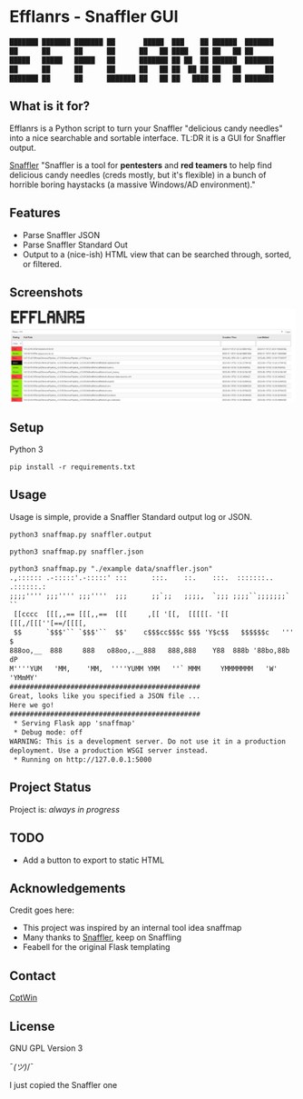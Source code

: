 # Efflanrs - Snaffler GUI
```
███████ ███████ ███████ ██       █████  ███    ██ ██████  ███████
██      ██      ██      ██      ██   ██ ████   ██ ██   ██ ██
█████   █████   █████   ██      ███████ ██ ██  ██ ██████  ███████
██      ██      ██      ██      ██   ██ ██  ██ ██ ██   ██      ██
███████ ██      ██      ███████ ██   ██ ██   ████ ██   ██ ███████
```

## What is it for?

Efflanrs is a Python script to turn your Snaffler "delicious candy needles" into a nice searchable and sortable interface.
TL:DR it is a GUI for Snaffler output.

[Snaffler](https://github.com/SnaffCon/Snaffler)
"Snaffler is a tool for **pentesters** and **red teamers** to help find delicious candy needles (creds mostly, but it's flexible) in a bunch of horrible boring haystacks (a massive Windows/AD environment)."

## Features
- Parse Snaffler JSON
- Parse Snaffler Standard Out
- Output to a (nice-ish) HTML view that can be searched through, sorted, or filtered.


## Screenshots
![Example Efflanrs screenshot](./EfflanrsExampleScreenshot.png)

## Setup

Python 3
```
pip install -r requirements.txt
```

## Usage

Usage is simple, provide a Snaffler Standard output log or JSON.

```
python3 snaffmap.py snaffler.output
```

```
python3 snaffmap.py snaffler.json
```

```
python3 snaffmap.py "./example data/snaffler.json"
.,:::::: .-:::::'.-:::::' :::      :::.    ::.    :::.  :::::::.. .::::::.:
;;;;'''' ;;;'''' ;;;''''  ;;;      ;;`;;   ;;;;,  `;;; ;;;;``;;;;;;;`    ``
 [[cccc  [[[,,== [[[,,==  [[[     ,[[ '[[,  [[[[[. '[[  [[[,/[[[''[==/[[[[,
 $$      `$$$'`` `$$$'``  $$'    c$$$cc$$$c $$$ 'Y$c$$   $$$$$$c   '''    $
888oo,__  888     888   o88oo,.__888   888,888    Y88  888b '88bo,88b    dP
M''''YUM   'MM,    'MM,  ''''YUMM YMM   ''` MMM     YMMMMMMM   'W'  'YMmMY'
###############################################
Great, looks like you specified a JSON file ...
Here we go!
###############################################
 * Serving Flask app 'snaffmap'
 * Debug mode: off
WARNING: This is a development server. Do not use it in a production deployment. Use a production WSGI server instead.
 * Running on http://127.0.0.1:5000
```

## Project Status
Project is: _always in progress_


## TODO

- Add a button to export to static HTML

## Acknowledgements
Credit goes here:
- This project was inspired by an internal tool idea snaffmap
- Many thanks to [Snaffler](https://github.com/SnaffCon/Snaffler), keep on Snaffling
- Feabell for the original Flask templating

## Contact

[CptWin](https://github.com/cptwin)

## License

GNU GPL Version 3

¯_(ツ)_/¯

I just copied the Snaffler one